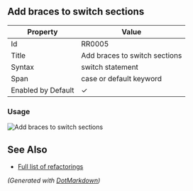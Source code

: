 ## Add braces to switch sections

| Property           | Value                         |
| ------------------ | ----------------------------- |
| Id                 | RR0005                        |
| Title              | Add braces to switch sections |
| Syntax             | switch statement              |
| Span               | case or default keyword       |
| Enabled by Default | &#x2713;                      |

### Usage

![Add braces to switch sections](../../images/refactorings/AddBracesToSwitchSections.png)

## See Also

* [Full list of refactorings](Refactorings.md)


*\(Generated with [DotMarkdown](http://github.com/JosefPihrt/DotMarkdown)\)*
